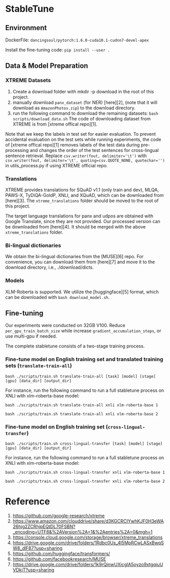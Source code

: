 # StableTune

## Environment

DockerFile: `dancingsoul/pytorch:1.6.0-cuda10.1-cudnn7-devel-apex`

Install the fine-tuning code: `pip install --user .`

## Data & Model Preparation

### XTREME Datasets  

1) Create a download folder with mkdir -p download in the root of this project. 
2) manually download `panx_dataset` (for NER) [here][2], (note that it will download as `AmazonPhotos.zip`) to the download directory.
3) run the following command to download the remaining datasets: `bash scripts/download_data.sh`
The code of downloading dataset from XTREME is from [xtreme offical repo][1].

Note that we keep the labels in test set for easier evaluation. To prevent accidental evaluation on the test sets while running experiments, the code of [xtreme offical repo][1] removes labels of the test data during pre-processing and changes the order of the test sentences for cross-lingual sentence retrieval. 
Replace `csv.writer(fout, delimiter='\t')` with `csv.writer(fout, delimiter='\t', quoting=csv.QUOTE_NONE, quotechar='')` in utils_process.py if using XTREME official repo.

### Translations

XTREME provides translations for SQuAD v1.1 (only train and dev), MLQA, PAWS-X, TyDiQA-GoldP, XNLI, and XQuAD, which can be downloaded from [here][3]. The `xtreme_translations` folder should be moved to the root of this project. 

The target language translations for panx and udpos are obtained with Google Translate, since they are not provided. Our processed version can be downloaded from [here][4]. It should be merged with the above `xtreme_translations` folder.

### Bi-lingual dictionaries

We obtain the bi-lingual dictionaries from the [MUSE][6] repo. For convenience, you can download them from [here][7] and move it to the download directory, i.e., ./download/dicts.

### Models

XLM-Roberta is supported. We utilize the [huggingface][5] format, which can be downloaded with `bash download_model.sh`.

## Fine-tuning

Our experiments were conducted on 32GB V100. Reduce `per_gpu_train_batch_size` while increase `gradient_accumulation_steps`, or use multi-gpu if needed.

The complete stabletune consists of a two-stage training process.

### Fine-tune model on English training set and translated training sets (`translate-train-all`)

`bash ./scripts/train.sh translate-train-all [task] [model] [stage] [gpu] [data_dir] [output_dir]`

For instance, run the following command to run a full stabletune process on XNLI with xlm-roberta-base model:

`bash ./scripts/train.sh translate-train-all xnli xlm-roberta-base 1`

`bash ./scripts/train.sh translate-train-all xnli xlm-roberta-base 2`

### Fine-tune model on English training set (`cross-lingual-transfer`)

`bash ./scripts/train.sh cross-lingual-transfer [task] [model] [stage] [gpu] [data_dir] [output_dir]`

For instance, run the following command to run a full stabletune process on XNLI with xlm-roberta-base model:

`bash ./scripts/train.sh cross-lingual-transfer xnli xlm-roberta-base 1`

`bash ./scripts/train.sh cross-lingual-transfer xnli xlm-roberta-base 2`

# Reference

1. https://github.com/google-research/xtreme
2. https://www.amazon.com/clouddrive/share/d3KGCRCIYwhKJF0H3eWA26hjg2ZCRhjpEQtDL70FSBN?_encoding=UTF8&%2AVersion%2A=1&%2Aentries%2A=0&mgh=1
3. https://console.cloud.google.com/storage/browser/xtreme_translations
4. https://drive.google.com/drive/folders/1Rdbc0Us_4I5MpRCwLASxBwqSW8_dlF87?usp=sharing
5. https://github.com/huggingface/transformers/
6. https://github.com/facebookresearch/MUSE
7. https://drive.google.com/drive/folders/1k9rQinwUXicglA5oyzo9xtgqiuUVDkjT?usp=sharing

